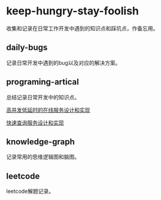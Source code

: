 # keep-hungry-stay-foolish
收集和记录在日常工作开发中遇到的知识点和踩坑点，作备忘用。

## daily-bugs

记录日常开发中遇到的bug以及对应的解决方案。

## programing-artical

总结记录日常开发中的知识点。

[高并发低延时的在线服务设计和实现](/doc/programming-artical/OnlineServiceDesignAndOptimize)

[快速查询服务设计和实现](/doc/programming-artical/QueryServiceDesignAndOptimize)

## knowledge-graph

记录常用的思维逻辑图和脑图。

## leetcode

leetcode解题记录。